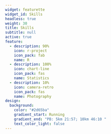 ```yaml
---
widget: featurette
widget_id: Skills
headless: true
weight: 30
title: Skills
subtitle: null
active: true
feature:
  - description: 90%
    icon: r-project
    icon_pack: fab
    name: R
  - description: 100%
    icon: chart-line
    icon_pack: fas
    name: Statistics
  - description: 10%
    icon: camera-retro
    icon_pack: fas
    name: Photography
design:
  background:
    color: "#2d65ba"
    gradient_start: Running
    gradient_end: "PB: 5km 21:57; 10km 46:10 "
    text_color_light: false
---
```

